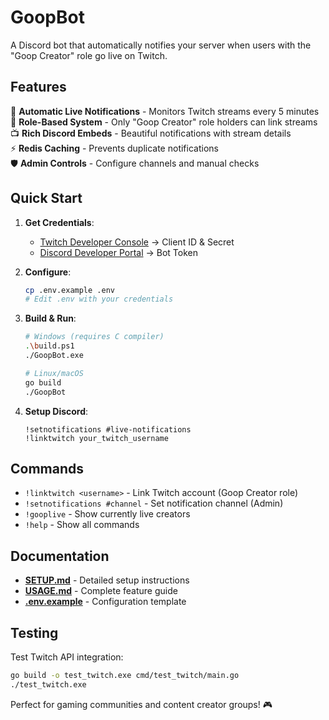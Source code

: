 # GoopBot

A Discord bot that automatically notifies your server when users with the "Goop Creator" role go live on Twitch.

## Features

🔴 **Automatic Live Notifications** - Monitors Twitch streams every 5 minutes  
👑 **Role-Based System** - Only "Goop Creator" role holders can link streams  
📺 **Rich Discord Embeds** - Beautiful notifications with stream details  
⚡ **Redis Caching** - Prevents duplicate notifications  
🛡️ **Admin Controls** - Configure channels and manual checks  

## Quick Start

1. **Get Credentials**:
   - [Twitch Developer Console](https://dev.twitch.tv/console) → Client ID & Secret
   - [Discord Developer Portal](https://discord.com/developers/applications) → Bot Token

2. **Configure**:
   ```bash
   cp .env.example .env
   # Edit .env with your credentials
   ```

3. **Build & Run**:
   ```bash
   # Windows (requires C compiler)
   .\build.ps1
   ./GoopBot.exe
   
   # Linux/macOS
   go build
   ./GoopBot
   ```

4. **Setup Discord**:
   ```
   !setnotifications #live-notifications
   !linktwitch your_twitch_username
   ```

## Commands

- `!linktwitch <username>` - Link Twitch account (Goop Creator role)
- `!setnotifications #channel` - Set notification channel (Admin)
- `!gooplive` - Show currently live creators
- `!help` - Show all commands

## Documentation

- **[SETUP.md](SETUP.md)** - Detailed setup instructions
- **[USAGE.md](USAGE.md)** - Complete feature guide
- **[.env.example](.env.example)** - Configuration template

## Testing

Test Twitch API integration:
```bash
go build -o test_twitch.exe cmd/test_twitch/main.go
./test_twitch.exe
```

Perfect for gaming communities and content creator groups! 🎮
